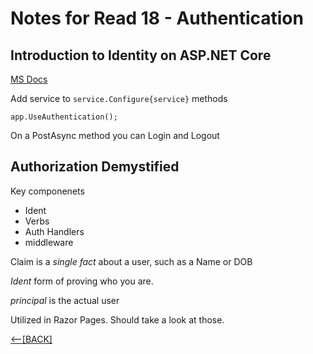 # Notes for Read 18 - Authentication

## Introduction to Identity on ASP.NET Core

[MS Docs](https://docs.microsoft.com/en-us/aspnet/core/security/authentication/identity?view=aspnetcore-2.1&tabs=visual-studio)

Add service to `service.Configure{service}` methods

`app.UseAuthentication();` 

On a PostAsync method you can Login and Logout

## Authorization Demystified

Key componenets
+ Ident
+ Verbs
+ Auth Handlers
+ middleware

Claim is a *single fact* about a user, such as a Name or DOB

*Ident* form of proving who you are.

*principal* is the actual user

Utilized in Razor Pages.  Should take a look at those.

 
[&lt;--&#91;BACK&#93;](/README.md)